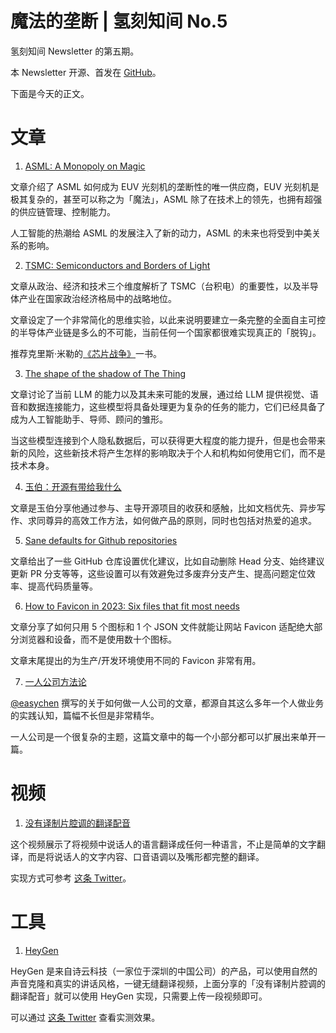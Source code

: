 # 魔法的垄断 | 氢刻知间 No.5

氢刻知间 Newsletter 的第五期。

本 Newsletter 开源、首发在 [GitHub](https://github.com/rokcso/weekly)。

下面是今天的正文。

# 文章

1. [ASML: A Monopoly on Magic](https://www.generalist.com/briefing/asml)

文章介绍了 ASML 如何成为 EUV 光刻机的垄断性的唯一供应商，EUV 光刻机是极其复杂的，甚至可以称之为「魔法」，ASML 除了在技术上的领先，也拥有超强的供应链管理、控制能力。

人工智能的热潮给 ASML 的发展注入了新的动力，ASML 的未来也将受到中美关系的影响。

2. [TSMC: Semiconductors and Borders of Light](https://thegeneralist.substack.com/p/tsmc-semiconductors-and-borders-of)

文章从政治、经济和技术三个维度解析了 TSMC（台积电）的重要性，以及半导体产业在国家政治经济格局中的战略地位。

文章设定了一个非常简化的思维实验，以此来说明要建立一条完整的全面自主可控的半导体产业链是多么的不可能，当前任何一个国家都很难实现真正的「脱钩」。

推荐克里斯·米勒的[《芯片战争》](https://book.douban.com/subject/36350632/)一书。

3. [The shape of the shadow of The Thing](https://www.oneusefulthing.org/p/the-shape-of-the-shadow-of-the-thing)

文章讨论了当前 LLM 的能力以及其未来可能的发展，通过给 LLM 提供视觉、语音和数据连接能力，这些模型将具备处理更为复杂的任务的能力，它们已经具备了成为人工智能助手、导师、顾问的雏形。

当这些模型连接到个人隐私数据后，可以获得更大程度的能力提升，但是也会带来新的风险，这些新技术将产生怎样的影响取决于个人和机构如何使用它们，而不是技术本身。

4. [玉伯：开源有带给我什么](https://mp.weixin.qq.com/s/Zo7uzFnSfVTJ4QfGwKAXOQ)

文章是玉伯分享他通过参与、主导开源项目的收获和感触，比如文档优先、异步写作、求同尊异的高效工作方法，如何做产品的原则，同时也包括对热爱的追求。

5. [Sane defaults for Github repositories](https://wiringbits.net/blog/github-repository-setup)

文章给出了一些 GitHub 仓库设置优化建议，比如自动删除 Head 分支、始终建议更新 PR 分支等等，这些设置可以有效避免过多废弃分支产生、提高问题定位效率、提高代码质量等。

6. [How to Favicon in 2023: Six files that fit most needs](https://evilmartians.com/chronicles/how-to-favicon-in-2021-six-files-that-fit-most-needs)

文章分享了如何只用 5 个图标和 1 个 JSON 文件就能让网站 Favicon 适配绝大部分浏览器和设备，而不是使用数十个图标。

文章末尾提出的为生产/开发环境使用不同的 Favicon 非常有用。

7. [一人公司方法论](https://github.com/easychen/one-person-businesses-methodology)

[@easychen](https://twitter.com/easychen) 撰写的关于如何做一人公司的文章，都源自其这么多年一个人做业务的实践认知，篇幅不长但是非常精华。

一人公司是一个很复杂的主题，这篇文章中的每一个小部分都可以扩展出来单开一篇。

# 视频

1. [没有译制片腔调的翻译配音](https://weibo.com/3725773862/NoAIfp93p)

这个视频展示了将视频中说话人的语言翻译成任何一种语言，不止是简单的文字翻译，而是将说话人的文字内容、口音语调以及嘴形都完整的翻译。

实现方式可参考 [这条 Twitter](https://twitter.com/Gorden_Sun/status/1715245735363387426)。

# 工具

1. [HeyGen](https://labs.heygen.com/guest/video-translate)

HeyGen 是来自诗云科技（一家位于深圳的中国公司）的产品，可以使用自然的声音克隆和真实的讲话风格，一键无缝翻译视频，上面分享的「没有译制片腔调的翻译配音」就可以使用 HeyGen 实现，只需要上传一段视频即可。

可以通过 [这条 Twitter](https://twitter.com/Gorden_Sun/status/1716075577117929841) 查看实测效果。